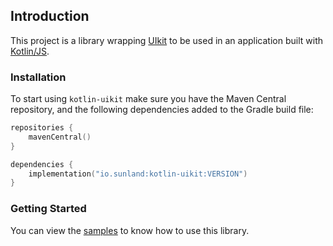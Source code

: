 ## Introduction

This project is a library wrapping [UIkit](https://getuikit.com) to be used in an application 
built with [Kotlin/JS](https://kotlinlang.org/docs/reference/js-overview.html).

### Installation

To start using `kotlin-uikit` make sure you have the Maven Central repository, and the following dependencies added to 
the Gradle build file:

```kotlin
repositories {
    mavenCentral()
}

dependencies {
    implementation("io.sunland:kotlin-uikit:VERSION")
}
```

### Getting Started

You can view the [samples](https://github.com/sunlandx/kotlin-js-wrappers/tree/master/kotlin-uikit/uikit-samples) to know 
how to use this library.
